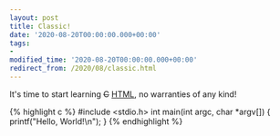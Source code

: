 ```yaml
---
layout: post
title: Classic!
date: '2020-08-20T00:00:00.000+00:00'
tags:
- 
modified_time: '2020-08-20T00:00:00.000+00:00'
redirect_from: /2020/08/classic.html
---
```


It's time to start learning <span style="text-decoration: line-through;">C</span> <a href="">HTML</a>, no warranties of any kind!

{% highlight c %}
#include <stdio.h>
int main(int argc, char *argv[])
{
    printf("Hello, World!\n");
}
{% endhighlight %}
